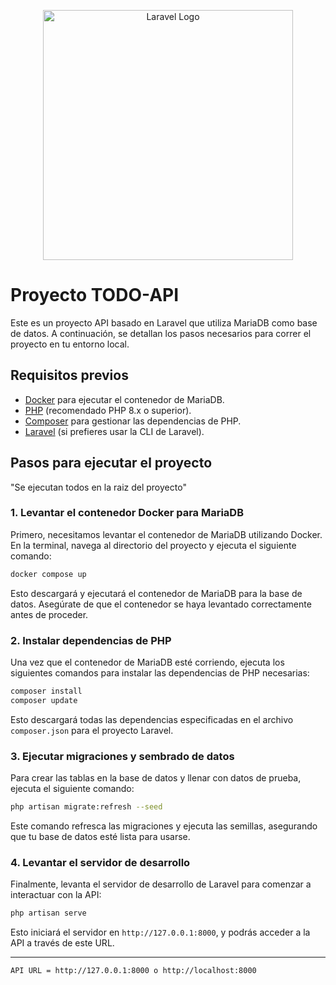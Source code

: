 <p align="center"><a href="https://laravel.com" target="_blank"><img src="https://raw.githubusercontent.com/laravel/art/master/logo-lockup/5%20SVG/2%20CMYK/1%20Full%20Color/laravel-logolockup-cmyk-red.svg" width="400" alt="Laravel Logo"></a></p>


# Proyecto TODO-API

Este es un proyecto API basado en Laravel que utiliza MariaDB como base de datos. A continuación, se detallan los pasos necesarios para correr el proyecto en tu entorno local.

## Requisitos previos

- [Docker](https://www.docker.com/products/docker-desktop) para ejecutar el contenedor de MariaDB.
- [PHP](https://www.php.net/downloads.php) (recomendado PHP 8.x o superior).
- [Composer](https://getcomposer.org/) para gestionar las dependencias de PHP.
- [Laravel](https://laravel.com/docs/9.x) (si prefieres usar la CLI de Laravel).

## Pasos para ejecutar el proyecto

"Se ejecutan todos en la raiz del proyecto"

### 1. Levantar el contenedor Docker para MariaDB

Primero, necesitamos levantar el contenedor de MariaDB utilizando Docker. En la terminal, navega al directorio del proyecto y ejecuta el siguiente comando:

```bash
docker compose up
```

Esto descargará y ejecutará el contenedor de MariaDB para la base de datos. Asegúrate de que el contenedor se haya levantado correctamente antes de proceder.

### 2. Instalar dependencias de PHP

Una vez que el contenedor de MariaDB esté corriendo, ejecuta los siguientes comandos para instalar las dependencias de PHP necesarias:

```bash
composer install
composer update
```

Esto descargará todas las dependencias especificadas en el archivo `composer.json` para el proyecto Laravel.

### 3. Ejecutar migraciones y sembrado de datos

Para crear las tablas en la base de datos y llenar con datos de prueba, ejecuta el siguiente comando:

```bash
php artisan migrate:refresh --seed
```

Este comando refresca las migraciones y ejecuta las semillas, asegurando que tu base de datos esté lista para usarse.

### 4. Levantar el servidor de desarrollo

Finalmente, levanta el servidor de desarrollo de Laravel para comenzar a interactuar con la API:

```bash
php artisan serve
```

Esto iniciará el servidor en `http://127.0.0.1:8000`, y podrás acceder a la API a través de este URL.

---

```bash
API URL = http://127.0.0.1:8000 o http://localhost:8000
```
